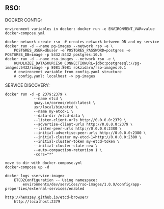 RSO:
----

DOCKER CONFIG:

    environment variables in docker: docker run -e ENVIRONMENT_VAR=value
    docker-compose.yml
    
    docker network create rso  # creates network between DB and my service
    docker run -d --name pg-images --network rso -e \
        POSTGRES_USER=dbuser -e POSTGRES_PASSWORD=postgres -e POSTGRES_DB=image -p 5432:5432 postgres:10.5
    docker run -d --name rso-images --network rso -e \
        KUMULUZEE_DATASOURCES0_CONNECTIONURL=jdbc:postgresql://pg-images:5432/image -p 8081:8081 rokzidarn/rso-images:0.1
        # environemnt variable from config.yaml structure
        # config.yaml: localhost -> pg-images 
        
SERVICE DISCOVERY:
    
    docker run -d -p 2379:2379 \
                 --name etcd \
                 quay.io/coreos/etcd:latest \
                 usr/local/bin/etcd \
                 --name my-etcd-1 \
                 --data-dir /etcd-data \
                 --listen-client-urls http://0.0.0.0:2379 \
                 --advertise-client-urls http://0.0.0.0:2379 \
                 --listen-peer-urls http://0.0.0.0:2380 \
                 --initial-advertise-peer-urls http://0.0.0.0:2380 \
                 --initial-cluster my-etcd-1=http://0.0.0.0:2380 \
                 --initial-cluster-token my-etcd-token \
                 --initial-cluster-state new \
                 --auto-compaction-retention 1 \
                 -cors="*"                    
    
    move to dir with docker-compose.yml
    docker-compose up -d 
    
    docker logs <service-image>
        ETCD2Configuration -- Using namespace: 
            environments/dev/services/rso-images/1.0.0/config/app-properties/external-services/enabled
            
    http://henszey.github.io/etcd-browser/
        http://localhost:2379